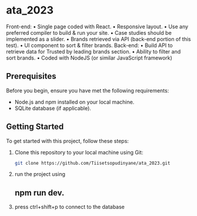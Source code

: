 # ata_2023

Front-end: 
• Single page coded with React.
• Responsive layout. 
• Use any preferred compiler to build & run your site. 
• Case studies should be implemented as a slider.
• Brands retrieved via API (back-end portion of this test).
• UI component to sort & filter brands. 
Back-end: 
• Build API to retrieve data for Trusted by leading brands section. 
• Ability to filter and sort brands. 
• Coded with NodeJS (or similar JavaScript framework)

## Prerequisites

Before you begin, ensure you have met the following requirements:

- Node.js and npm installed on your local machine.
- SQLite database (if applicable).

## Getting Started

To get started with this project, follow these steps:

1. Clone this repository to your local machine using Git:

   ```bash
   git clone https://github.com/Tiisetsopudinyane/ata_2023.git
2. run the project using
   ## npm run dev.
3. press ctrl+shift+p to connect to the database






   
